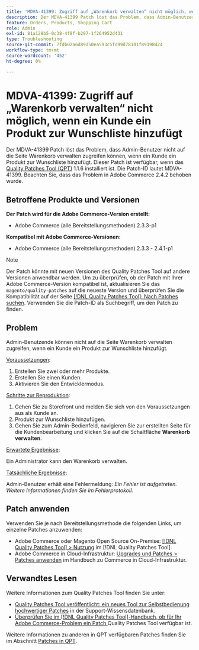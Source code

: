 ```yaml
---
title: 'MDVA-41399: Zugriff auf „Warenkorb verwalten“ nicht möglich, wenn ein Kunde ein Produkt zur Wunschliste hinzufügt'
description: Der MDVA-41399 Patch löst das Problem, dass Admin-Benutzer nicht auf die Seite Warenkorb verwalten zugreifen können, wenn ein Kunde ein Produkt zur Wunschliste hinzufügt. Dieser Patch ist verfügbar, wenn das [Quality Patches Tool (QPT)](https://experienceleague.adobe.com/de/docs/commerce-operations/tools/quality-patches-tool/quality-patches-tool-to-self-serve-quality-patches) 1.1.6 installiert ist. Die Patch-ID lautet MDVA-41399. Beachten Sie, dass das Problem in Adobe Commerce 2.4.2 behoben wurde.
feature: Orders, Products, Shopping Cart
role: Admin
exl-id: 81a128b5-0c38-4f8f-b297-1f264952d431
type: Troubleshooting
source-git-commit: 7fdb02a6d89d50ea593c5fd99d78101f89198424
workflow-type: tm+mt
source-wordcount: '452'
ht-degree: 0%

---
```


# MDVA-41399: Zugriff auf „Warenkorb verwalten“ nicht möglich, wenn ein Kunde ein Produkt zur Wunschliste hinzufügt

Der MDVA-41399 Patch löst das Problem, dass Admin-Benutzer nicht auf die Seite Warenkorb verwalten zugreifen können, wenn ein Kunde ein Produkt zur Wunschliste hinzufügt. Dieser Patch ist verfügbar, wenn das [Quality Patches Tool (QPT)](https://experienceleague.adobe.com/de/docs/commerce-operations/tools/quality-patches-tool/quality-patches-tool-to-self-serve-quality-patches) 1.1.6 installiert ist. Die Patch-ID lautet MDVA-41399. Beachten Sie, dass das Problem in Adobe Commerce 2.4.2 behoben wurde.

## Betroffene Produkte und Versionen

**Der Patch wird für die Adobe Commerce-Version erstellt:**

* Adobe Commerce (alle Bereitstellungsmethoden) 2.3.3-p1

**Kompatibel mit Adobe Commerce-Versionen:**

* Adobe Commerce (alle Bereitstellungsmethoden) 2.3.3 - 2.4.1-p1

>[!NOTE]
>
>Der Patch könnte mit neuen Versionen des Quality Patches Tool auf andere Versionen anwendbar werden. Um zu überprüfen, ob der Patch mit Ihrer Adobe Commerce-Version kompatibel ist, aktualisieren Sie das `magento/quality-patches` auf die neueste Version und überprüfen Sie die Kompatibilität auf der Seite [[!DNL Quality Patches Tool]: Nach Patches suchen](https://experienceleague.adobe.com/de/docs/commerce-operations/tools/quality-patches-tool/quality-patches-tool-to-self-serve-quality-patches). Verwenden Sie die Patch-ID als Suchbegriff, um den Patch zu finden.

## Problem

Admin-Benutzende können nicht auf die Seite Warenkorb verwalten zugreifen, wenn ein Kunde ein Produkt zur Wunschliste hinzufügt.

<u>Voraussetzungen</u>:

1. Erstellen Sie zwei oder mehr Produkte.
1. Erstellen Sie einen Kunden.
1. Aktivieren Sie den Entwicklermodus.

<u>Schritte zur Reproduktion</u>:

1. Gehen Sie zu Storefront und melden Sie sich von den Voraussetzungen aus als Kunde an.
1. Produkt zur Wunschliste hinzufügen.
1. Gehen Sie zum Admin-Bedienfeld, navigieren Sie zur erstellten Seite für die Kundenbearbeitung und klicken Sie auf die Schaltfläche **Warenkorb verwalten**.

<u>Erwartete Ergebnisse</u>:

Ein Administrator kann den Warenkorb verwalten.

<u>Tatsächliche Ergebnisse</u>:

Admin-Benutzer erhält eine Fehlermeldung: *Ein Fehler ist aufgetreten. Weitere Informationen finden Sie im Fehlerprotokoll.*

## Patch anwenden

Verwenden Sie je nach Bereitstellungsmethode die folgenden Links, um einzelne Patches anzuwenden:

* Adobe Commerce oder Magento Open Source On-Premise: [[!DNL Quality Patches Tool] > Nutzung](/help/tools/quality-patches-tool/usage.md) im [!DNL Quality Patches Tool].
* Adobe Commerce in Cloud-Infrastruktur: [Upgrades und Patches > Patches anwenden](https://experienceleague.adobe.com/docs/commerce-cloud-service/user-guide/develop/upgrade/apply-patches.html?lang=de) im Handbuch zu Commerce in Cloud-Infrastruktur.

## Verwandtes Lesen

Weitere Informationen zum Quality Patches Tool finden Sie unter:

* [Quality Patches Tool veröffentlicht: ein neues Tool zur Selbstbedienung hochwertiger Patches](https://experienceleague.adobe.com/de/docs/commerce-operations/tools/quality-patches-tool/quality-patches-tool-to-self-serve-quality-patches) in der Support-Wissensdatenbank.
* [Überprüfen Sie im [!DNL Quality Patches Tool]-Handbuch, ob für Ihr Adobe Commerce-Problem ein Patch ](/help/tools/quality-patches-tool/patches-available-in-qpt/check-patch-for-magento-issue-with-magento-quality-patches.md) Quality Patches Tool verfügbar ist.

Weitere Informationen zu anderen in QPT verfügbaren Patches finden Sie im Abschnitt [Patches in QPT](https://support.magento.com/hc/en-us/sections/360010506631-Patches-available-in-MQP-tool-).

